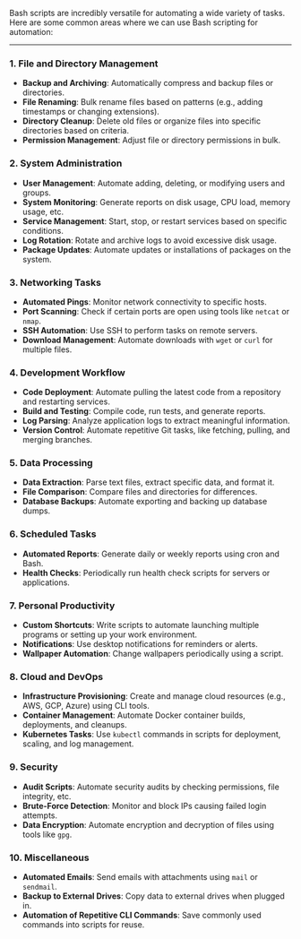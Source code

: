 Bash scripts are incredibly versatile for automating a wide variety of tasks. Here are some common areas where we can use Bash scripting for automation:

---

### **1. File and Directory Management**
- **Backup and Archiving**: Automatically compress and backup files or directories.
- **File Renaming**: Bulk rename files based on patterns (e.g., adding timestamps or changing extensions).
- **Directory Cleanup**: Delete old files or organize files into specific directories based on criteria.
- **Permission Management**: Adjust file or directory permissions in bulk.


### **2. System Administration**
- **User Management**: Automate adding, deleting, or modifying users and groups.
- **System Monitoring**: Generate reports on disk usage, CPU load, memory usage, etc.
- **Service Management**: Start, stop, or restart services based on specific conditions.
- **Log Rotation**: Rotate and archive logs to avoid excessive disk usage.
- **Package Updates**: Automate updates or installations of packages on the system.


### **3. Networking Tasks**
- **Automated Pings**: Monitor network connectivity to specific hosts.
- **Port Scanning**: Check if certain ports are open using tools like `netcat` or `nmap`.
- **SSH Automation**: Use SSH to perform tasks on remote servers.
- **Download Management**: Automate downloads with `wget` or `curl` for multiple files.


### **4. Development Workflow**
- **Code Deployment**: Automate pulling the latest code from a repository and restarting services.
- **Build and Testing**: Compile code, run tests, and generate reports.
- **Log Parsing**: Analyze application logs to extract meaningful information.
- **Version Control**: Automate repetitive Git tasks, like fetching, pulling, and merging branches.


### **5. Data Processing**
- **Data Extraction**: Parse text files, extract specific data, and format it.
- **File Comparison**: Compare files and directories for differences.
- **Database Backups**: Automate exporting and backing up database dumps.


### **6. Scheduled Tasks**
- **Automated Reports**: Generate daily or weekly reports using cron and Bash.
- **Health Checks**: Periodically run health check scripts for servers or applications.


### **7. Personal Productivity**
- **Custom Shortcuts**: Write scripts to automate launching multiple programs or setting up your work environment.
- **Notifications**: Use desktop notifications for reminders or alerts.
- **Wallpaper Automation**: Change wallpapers periodically using a script.


### **8. Cloud and DevOps**
- **Infrastructure Provisioning**: Create and manage cloud resources (e.g., AWS, GCP, Azure) using CLI tools.
- **Container Management**: Automate Docker container builds, deployments, and cleanups.
- **Kubernetes Tasks**: Use `kubectl` commands in scripts for deployment, scaling, and log management.


### **9. Security**
- **Audit Scripts**: Automate security audits by checking permissions, file integrity, etc.
- **Brute-Force Detection**: Monitor and block IPs causing failed login attempts.
- **Data Encryption**: Automate encryption and decryption of files using tools like `gpg`.


### **10. Miscellaneous**
- **Automated Emails**: Send emails with attachments using `mail` or `sendmail`.
- **Backup to External Drives**: Copy data to external drives when plugged in.
- **Automation of Repetitive CLI Commands**: Save commonly used commands into scripts for reuse.

